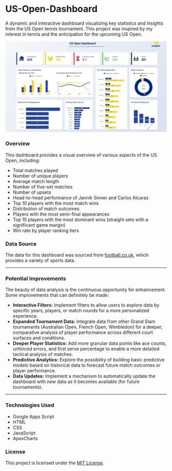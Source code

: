 # US-Open-Dashboard
A dynamic and interactive dashboard visualizing key statistics and insights from the US Open tennis tournament. This project was inspired by my interest in tennis and the anticipation for the upcoming US Open.


![Dashboard Screenshot](Dashboard/dashboard.png)

### Overview

This dashboard provides a visual overview of various aspects of the US Open, including:

-   Total matches played
-   Number of unique players
-   Average match length
-   Number of five-set matches
-   Number of upsets
-   Head-to-head performance of Jannik Sinner and Carlos Alcaraz
-   Top 10 players with the most match wins
-   Distribution of match outcomes
-   Players with the most semi-final appearances
-   Top 10 players with the most dominant wins (straight sets with a significant game margin)
-   Win rate by player ranking tiers

### Data Source

The data for this dashboard was sourced from [football.co.uk](https://www.football.co.uk/), which provides a variety of sports data.


---

### Potential Improvements

The beauty of data analysis is the continuous opportunity for enhancement. Some improvements that can definitely be made:

-   **Interactive Filters:** Implement filters to allow users to explore data by specific years, players, or match rounds for a more personalized experience.
-   **Expanded Tournament Data:** Integrate data from other Grand Slam tournaments (Australian Open, French Open, Wimbledon) for a deeper, comparative analysis of player performance across different court surfaces and conditions.
-   **Deeper Player Statistics:** Add more granular data points like ace counts, unforced errors, and first serve percentage to enable a more detailed tactical analysis of matches.
-   **Predictive Analytics:** Explore the possibility of building basic predictive models based on historical data to forecast future match outcomes or player performance.
-   **Data Updates:** Implement a mechanism to automatically update the dashboard with new data as it becomes available (for future tournaments).


---

### Technologies Used

-   Google Apps Script
-   HTML
-   CSS
-   JavaScript
-   ApexCharts


### License

This project is licensed under the [MIT License](LICENSE).
